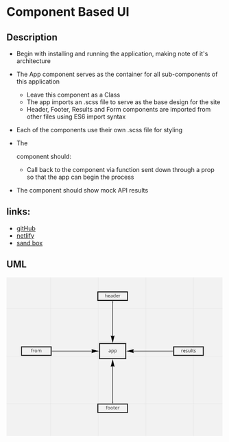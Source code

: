 # Component Based UI

## Description  

- Begin with installing and running the application, making note of it's architecture  

- The App component serves as the container for all sub-components of this application  

  - Leave this component as a Class  
  - The app imports an .scss file to serve as the base design for the site  
  - Header, Footer, Results and Form components are imported from other files using ES6 import syntax  

- Each of the components use their own .scss file for styling  

- The <Form> component should:  

  - Call back to the <App/> component via function sent down through a prop so that the app can begin the process  

- The <Results/> component should show mock API results  
## links: 
- [gitHub](https://github.com/awwadsaeed/resty/pull/4)
- [netlify](https://peaceful-meninsky-ebd275.netlify.app/)
- [sand box](https://codesandbox.io/s/reverent-mayer-qzc6x)  
## UML  
![UML](./lab26.JPG)
